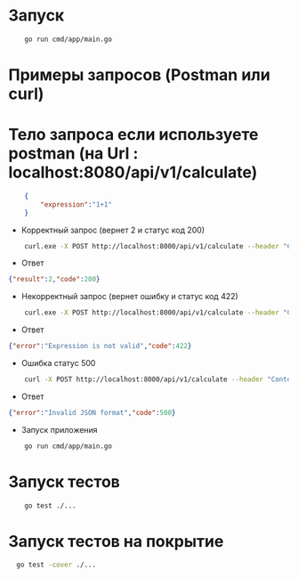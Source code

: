 # Запуск

````bash
    go run cmd/app/main.go 
````

# Примеры запросов (Postman или curl)

# Тело запроса если используете postman (на Url : localhost:8080/api/v1/calculate)
````json
    {
        "expression":"1+1"   
    }
````

* Корректный запрос (вернет 2 и статус код 200)
````bash
    curl.exe -X POST http://localhost:8000/api/v1/calculate --header "Content-Type: application/json" --data "{\"expression\":\"1+1\"}"
````
* Ответ

````json
{"result":2,"code":200}
````

* Некорректный запрос (вернет ошибку и статус код 422)
````bash
    curl.exe -X POST http://localhost:8000/api/v1/calculate --header "Content-Type: application/json" --data "{\"expression\":\"1++\"}"
````

* Ответ
````json
{"error":"Expression is not valid","code":422}
````

* Ошибка статус 500
````bash
    curl -X POST http://localhost:8000/api/v1/calculate --header "Content-Type: application/json" --data '{"expression":"10/0"}'
````

* Ответ
````json
{"error":"Invalid JSON format","code":500}
````

* Запуск приложения
````bash
    go run cmd/app/main.go
````

# Запуск тестов

````bash
    go test ./...
````

# Запуск тестов на покрытие
````bash
  go test -cover ./...
````
